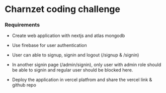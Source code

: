 # Charnzet coding challenge 

### Requirements

- Create web application with nextjs and atlas mongodb

- Use firebase for user authentication

- User can able to signup, signin and logout (/signup & /signin)

- In another signin page (/admin/signin), only user with admin role should be able to signin and regular user should be blocked here.

- Deploy the application in vercel platfrom and share the vercel link & github repo
